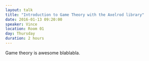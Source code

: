```yaml
---
layout: talk
title: "Introduction to Game Theory with the Axelrod library"
date: 2016-01-13 09:20:00
speaker: Vince
location: Room 01
day: Thursday
duration: 2 hours
---
```


Game theory is awesome blablabla.
